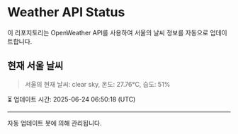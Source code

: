 
# Weather API Status

이 리포지토리는 OpenWeather API를 사용하여 서울의 날씨 정보를 자동으로 업데이트합니다.

## 현재 서울 날씨
> 서울의 현재 날씨: clear sky, 온도: 27.76°C, 습도: 51%

⏳ 업데이트 시간: 2025-06-24 06:50:18 (UTC)

---
자동 업데이트 봇에 의해 관리됩니다.
